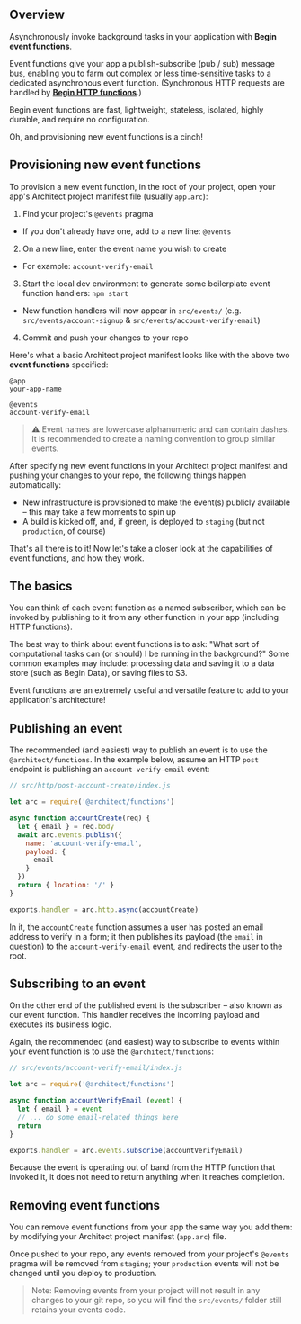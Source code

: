 ## Overview

Asynchronously invoke background tasks in your application with **Begin event functions**.

Event functions give your app a publish-subscribe (pub / sub) message bus, enabling you to farm out complex or less time-sensitive tasks to a dedicated asynchronous event function. (Synchronous HTTP requests are handled by **[Begin HTTP functions](/en/http-functions/provisioning)**.)

Begin event functions are fast, lightweight, stateless, isolated, highly durable, and require no configuration.

Oh, and provisioning new event functions is a cinch!


## Provisioning new event functions

To provision a new event function, in the root of your project, open your app's Architect project manifest file (usually `app.arc`):

1. Find your project's `@events` pragma
  - If you don't already have one, add to a new line: `@events`
2. On a new line, enter the event name you wish to create
  - For example: `account-verify-email`
3. Start the local dev environment to generate some boilerplate event function handlers: `npm start`
  - New function handlers will now appear in `src/events/` (e.g. `src/events/account-signup` & `src/events/account-verify-email`)
4. Commit and push your changes to your repo

Here's what a basic Architect project manifest looks like with the above two **event functions** specified:

```
@app
your-app-name

@events
account-verify-email
```

> ⚠️ Event names are lowercase alphanumeric and can contain dashes. It is recommended to create a naming convention to group similar events.

After specifying new event functions in your Architect project manifest and pushing your changes to your repo, the following things happen automatically:

- New infrastructure is provisioned to make the event(s) publicly available – this may take a few moments to spin up
- A build is kicked off, and, if green, is deployed to `staging` (but not `production`, of course)

That's all there is to it! Now let's take a closer look at the capabilities of event functions, and how they work.


## The basics

You can think of each event function as a named subscriber, which can be invoked by publishing to it from any other function in your app (including HTTP functions).

The best way to think about event functions is to ask: "What sort of computational tasks can (or should) I be running in the background?" Some common examples may include: processing data and saving it to a data store (such as Begin Data), or saving files to S3.

Event functions are an extremely useful and versatile feature to add to your application's architecture!



## Publishing an event

The recommended (and easiest) way to publish an event is to use the `@architect/functions`. In the example below, assume an HTTP `post` endpoint is publishing an `account-verify-email` event:

```js
// src/http/post-account-create/index.js

let arc = require('@architect/functions')

async function accountCreate(req) {
  let { email } = req.body
  await arc.events.publish({
    name: 'account-verify-email',
    payload: {
      email
    }
  })
  return { location: '/' }
}

exports.handler = arc.http.async(accountCreate)
```

In it, the `accountCreate` function assumes a user has posted an email address to verify in a form; it then publishes its payload (the `email` in question) to the `account-verify-email` event, and redirects the user to the root.


## Subscribing to an event

On the other end of the published event is the subscriber – also known as our event function. This handler receives the incoming payload and executes its business logic.

Again, the recommended (and easiest) way to subscribe to events within your event function is to use the `@architect/functions`:

```js
// src/events/account-verify-email/index.js

let arc = require('@architect/functions')

async function accountVerifyEmail (event) {
  let { email } = event
  // ... do some email-related things here
  return
}

exports.handler = arc.events.subscribe(accountVerifyEmail)
```

Because the event is operating out of band from the HTTP function that invoked it, it does not need to return anything when it reaches completion.


## Removing event functions

You can remove event functions from your app the same way you add them: by modifying your Architect project manifest (`app.arc`) file.

Once pushed to your repo, any events removed from your project's `@events` pragma will be removed from `staging`; your `production` events will not be changed until you deploy to production.

> Note: Removing events from your project will not result in any changes to your git repo, so you will find the `src/events/` folder still retains your events code.
